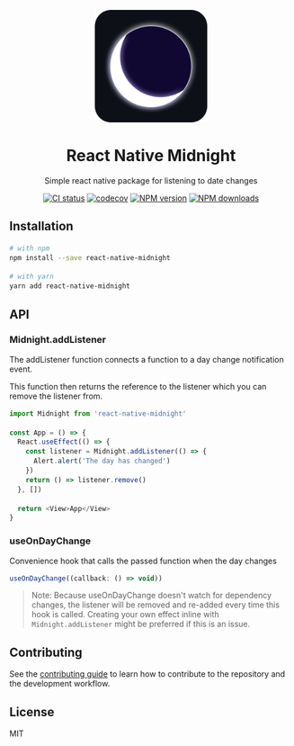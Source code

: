 <p align="center">
    <img width="200" src="./assets/midnight-logo.png">
</p>

<h1 align="center">React Native Midnight</h1>

<div align="center">

Simple react native package for listening to date changes

[![CI status][github-action-image]][github-action-url] [![codecov][codecov-image]][codecov-url] [![NPM version][npm-image]][npm-url] [![NPM downloads][download-image]][download-url]

[github-action-image]: https://github.com/ant-design/ant-design/workflows/%E2%9C%85%20test/badge.svg
[github-action-url]: https://github.com/ant-design/ant-design/actions?query=workflow%3A%22%E2%9C%85+test%22
[codecov-image]: https://img.shields.io/codecov/c/github/ant-design/ant-design/master.svg?style=flat-square
[codecov-url]: https://codecov.io/gh/ant-design/ant-design/branch/master
[npm-image]: http://img.shields.io/npm/v/antd.svg?style=flat-square
[npm-url]: http://npmjs.org/package/antd
[download-url]: https://npmjs.org/package/antd
[download-image]: https://img.shields.io/npm/dm/antd.svg?style=flat-square

</div>

## Installation

```sh
# with npm
npm install --save react-native-midnight

# with yarn
yarn add react-native-midnight
```

## API

### Midnight.addListener

The addListener function connects a function to a day change notification event.

This function then returns the reference to the listener which you can remove the listener from.

```js
import Midnight from 'react-native-midnight'

const App = () => {
  React.useEffect(() => {
    const listener = Midnight.addListener(() => {
      Alert.alert('The day has changed')
    })
    return () => listener.remove()
  }, [])

  return <View>App</View>
}
```

### useOnDayChange

Convenience hook that calls the passed function when the day changes

```js
useOnDayChange((callback: () => void))
```

> Note: Because useOnDayChange doesn't watch for dependency changes, the listener will be removed and re-added every time this hook is called. Creating your own effect inline with `Midnight.addListener` might be preferred if this is an issue.

## Contributing

See the [contributing guide](CONTRIBUTING.md) to learn how to contribute to the repository and the development workflow.

## License

MIT
